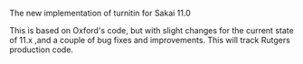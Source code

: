 The new implementation of turnitin for Sakai 11.0

This is based on Oxford's code, but with slight changes for
the current state of 11.x ,and a couple of bug fixes and
improvements. This will track Rutgers production code.

